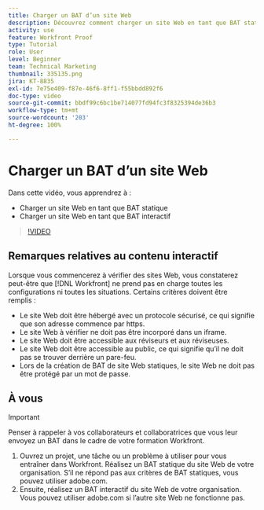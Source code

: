```yaml
---
title: Charger un BAT d’un site Web
description: Découvrez comment charger un site Web en tant que BAT statique et BAT interactif dans  [!DNL  Workfront].
activity: use
feature: Workfront Proof
type: Tutorial
role: User
level: Beginner
team: Technical Marketing
thumbnail: 335135.png
jira: KT-8835
exl-id: 7e75e409-f87e-46f6-8ff1-f55bbdd892f6
doc-type: video
source-git-commit: bbdf99c6bc1be714077fd94fc3f8325394de36b3
workflow-type: tm+mt
source-wordcount: '203'
ht-degree: 100%

---
```


# Charger un BAT d’un site Web

Dans cette vidéo, vous apprendrez à :

* Charger un site Web en tant que BAT statique
* Charger un site Web en tant que BAT interactif

>[!VIDEO](https://video.tv.adobe.com/v/3445069/?quality=12&learn=on&enablevpops=1&captions=fre_fr)


## Remarques relatives au contenu interactif

Lorsque vous commencerez à vérifier des sites Web, vous constaterez peut-être que [!DNL Workfront] ne prend pas en charge toutes les configurations ni toutes les situations. Certains critères doivent être remplis :

* Le site Web doit être hébergé avec un protocole sécurisé, ce qui signifie que son adresse commence par https.
* Le site Web à vérifier ne doit pas être incorporé dans un iframe.
* Le site Web doit être accessible aux réviseurs et aux réviseuses.
* Le site Web doit être accessible au public, ce qui signifie qu’il ne doit pas se trouver derrière un pare-feu.
* Lors de la création de BAT de site Web statiques, le site Web ne doit pas être protégé par un mot de passe.

## À vous

>[!IMPORTANT]
>
>Penser à rappeler à vos collaborateurs et collaboratrices que vous leur envoyez un BAT dans le cadre de votre formation Workfront.

1. Ouvrez un projet, une tâche ou un problème à utiliser pour vous entraîner dans Workfront. Réalisez un BAT statique du site Web de votre organisation. S’il ne répond pas aux critères de BAT statiques, vous pouvez utiliser adobe.com.
1. Ensuite, réalisez un BAT interactif du site Web de votre organisation. Vous pouvez utiliser adobe.com si l’autre site Web ne fonctionne pas.

<!-- 
Learn more about these considerations in the articles Generate a static proof for a website or other web content and Generate an interactive proof for a website or other web content. 
-->

<!--
### Learn more
[!DNL Workfront] also supports interactive proofing of files generated from a ZIP file. Learn how to prepare the ZIP file for uploading in the article Interactive content proofs.

* Generate a static proof for a website or other web content
* Generate an interactive proof for a website or other web content
* Generate a proof for interactive content in a ZIP file
* Understand the desktop proofing viewer
* Install the desktop proofing viewer
-->
